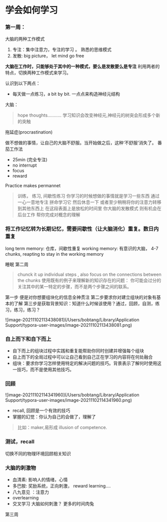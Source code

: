 # 学会如何学习
### 第一周：
大脑的两种工作模式
1. 专注：集中注意力，专注的学习 。 熟悉的思维模式
2. 发散: big picture， let mind go free

**大脑在工作时，只能够处于其中的一种模式，要么是发散要么是专注**
利用两者的特点，切换两种工作模式来学习。

认识到以下两点：
- 每天做一点练习，a bit by bit. 一点点来构造神经元结构

大脑：

> hope thoughts...........
学习知识会改变神经元,神经元的树突会形成多个新的突触


拖延症(procrastination)

做不想做的事情，让自己的大脑不舒服。当开始做之后，这种‘不舒服’消失了。
番茄工作法
- 25min (完全专注)
- no interrupt
- focus
- reward

Practice makes permannet
> 训练， 练习, 间歇性练习
你学习的时候想做的事情就是学习一些东西 通过一心一意地专注 拼命学习它 然后休息一下 或者至少稍稍将你的注意力转移到其他东西上 在这段表面上是放松的时间里 你大脑的发散模式 则有机会在后台工作 帮你完成对概念的理解

### 将工作记忆转为长期记忆，需要间歇性（让大脑消化）重复。数日内重复
long term memory: 仓库，间歇性重复
working memory: 有意识的大脑， 4-7 chunks, reapting to stay in the working memory

睡眠
第二周
> chunck it up
> individual steps , also focus on the connections between the chunks
使用既有的例子来理解新的知识存在的问题：
你可能会过分的关注其中的某一特定的步骤，而不是两个步骤之间的联系。

第一步 便是对你想要组块化的信息全神贯注
第二步要求你对建立组块的对象有基本的了解 
第三步是获取背景知识：知道什么时候该使用？通过，回顾，自测，练习，练习，练习？ 

![image-20211102113438081](/Users/bobtang/Library/Application Support/typora-user-images/image-20211102113438081.png)

### 自上而下和自下而上

- 自下而上的组块过程中实践和重复能帮助你同时创建并增强每个组块
- 自上而下的全局过程中可以让自己看到自己正在学习的内容将在何处融合
- 组块：要求你学习怎样使用特定的解决问题的技巧。背景表示了解何时使用这一技巧，而不是使用其他技巧。





### 回顾
![image-20211102114341960](/Users/bobtang/Library/Application Support/typora-user-images/image-20211102114341960.png)
- recall, 回顾是一个有效的技巧
- 掌握的幻觉：你认为自己的会做了，理解了 
> 比如：maker,易形成 illusion of competence.
### 测试，recall
切换不同的物理环境回顾相关知识

### 大脑的刺激物
- 血清素: 影响人的情绪，心情
- 多巴胺: 奖励系统，正向刺激， reward learning....
- 八九意见 ：注意力
- overlearning
- 交叉学习
大脑如何刺激？ 
更多的时间肉兔

第三周
